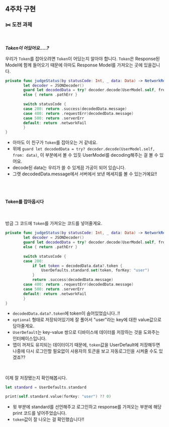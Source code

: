 ## 4주차 구현 
### ✂️ 도전 과제

<br/>

_**Token이 어딨어요.....?**_
<br/>

우리가 `Token`를 잡아오려면 `Token`이 어딨는지 알아야 합니다. `Token`은 Response된 Model에 함께 들어오기 때문에 아마도 Response Model를 가져오는 곳에 있을겁니다.

```swift
private func judgeStatus(by statusCode: Int, _ data: Data) -> NetworkResult<Any> {
        let decoder = JSONDecoder()
        guard let decodedData = try? decoder.decode(UserModel.self, from: data)
        else { return .pathErr }
        
        switch statusCode {
        case 200: return .success(decodedData.message)
        case 400: return .requestErr(decodedData.message)
        case 500: return .serverErr
        default: return .networkFail
        }
}
```
- 아마도 이 친구가 `Token`를 잡아오는 거 같네요.
- 위에 `guard let decodedData = try? decoder.decode(UserModel.self, from: data)`, 이 부분에서 볼 수 있듯 UserModel를 decoding해주는 걸 볼 수 있어요.
- decode된 data는 우리가 쓸 수 있게끔 가공이 되어 있습니다.
- 그랫 decodedData.message에서 서버에서 보낸 메세지를 볼 수 있는거예요!!

<br/>
<br/>

#### Token를 잡아옵시다

<br/>

방금 그 코드에 `Token`를 가져오는 코드를 넣어줄게요.

```swift
private func judgeStatus(by statusCode: Int, _ data: Data) -> NetworkResult<Any> {
        let decoder = JSONDecoder()
        guard let decodedData = try? decoder.decode(UserModel.self, from: data)
        else { return .pathErr }
        
        switch statusCode {
        case 200:
            if let token = decodedData.data?.token {
                UserDefaults.standard.set(token, forKey: "user")
            }
            return .success(decodedData.message)
        case 400: return .requestErr(decodedData.message)
        case 500: return .serverErr
        default: return .networkFail
        }
}
```
- `decodedData.data?.token`에 token이 숨어있었습니다..!!
- `optional` 형태로 저장되어있기에 잘 풀어서 "user"라는 key에 대한 value값으로 담아줄게요.
- `UserDefault`는 key-value 쌍으로 디바이스에 데이터를 저장하는 것을 도와주는 인터페이스입니다.
- 앱이 꺼져도 유지되는 데이터이기 때문에, `token`값을 UserDefault에 저장해두면 나중에 다시 로그인할 필요없이 사용자의 토큰을 보고 자동로그인을 시켜줄 수도 있겠죠??

<br/>

이제 잘 저장됐는지 확인해봅시다.

```swift
let standard = UserDefaults.standard

print(self.standard.value(forKey: "user") ?? 0)
```
- 윗 부분에 standard를 선언해주고 로그인하고 response를 가져오는 부분에 해당 print 코드를 넣어주었습니다.
- `token`값이 잘 나오는 걸 확인했습니다!!
